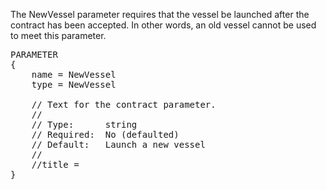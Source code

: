 The NewVessel parameter requires that the vessel be launched after the contract has been accepted.  In other words, an old vessel cannot be used to meet this parameter.

<pre>
PARAMETER
{
    name = NewVessel
    type = NewVessel

    // Text for the contract parameter.
    //
    // Type:      string
    // Required:  No (defaulted)
    // Default:   Launch a new vessel
    // 
    //title =
}
</pre>
